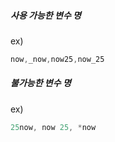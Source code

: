 ##### 사용 가능한 변수 명

ex)
```js
now,_now,now25,now_25
```

##### 불가능한 변수 명
ex)
```js
25now, now 25, *now
```

###